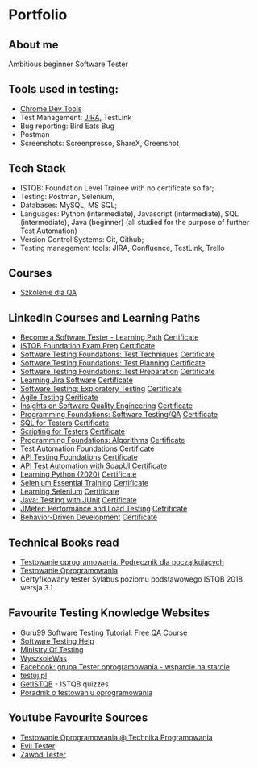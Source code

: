 # Portfolio

## About me

Ambitious beginner Software Tester
## Tools used in testing:

* [Chrome Dev Tools](https://drive.google.com/file/d/1JyIpPtUnjBk30in6eIuaMBTEXuuXQE81/view?usp=sharing)
* Test Management: [JIRA](https://drive.google.com/file/d/1gW7B3s2FYi8HjvEihQlIQs5qGTCCxvSY/view), TestLink
* Bug reporting: Bird Eats Bug
* Postman
* Screenshots: Screenpresso, ShareX, Greenshot
## Tech Stack

* ISTQB: Foundation Level Trainee with no certificate so far;
* Testing: Postman, Selenium,
* Databases: MySQL, MS SQL;
* Languages: Python (intermediate), Javascript (intermediate), SQL (intermediate), Java (beginner) (all studied for the purpose of further Test Automation)
* Version Control Systems: Git, Github;
* Testing management tools: JIRA, Confluence, TestLink, Trello

## Courses 
* [Szkolenie dla QA](https://szkoleniedlaqa.pl/szkolenie)


## LinkedIn Courses and Learning Paths

* [Become a Software Tester - Learning Path](https://www.linkedin.com/learning/paths/become-a-software-tester) [Certificate](https://drive.google.com/file/d/14GgtqXXQKPVfTwp8QdW494PduP29MOjM/view?usp=sharing)
* [ISTQB Foundation Exam Prep](https://www.linkedin.com/learning/istqb-foundation-exam-prep) [Certificate](https://drive.google.com/file/d/10_MIRMQ_iZFY3eI7voD6vaO99uES_lY9/view?usp=sharing)
* [Software Testing Foundations: Test Techniques](https://www.linkedin.com/learning/software-testing-foundations-test-techniques) [Certificate](https://drive.google.com/file/d/1YXRrx5IF5WIDDbJPiGbs4Doo_UuZF8IY/view?usp=sharing)
* [Software Testing Foundations: Test Planning](https://www.linkedin.com/learning/software-testing-foundations-test-planning) [Certificate](https://drive.google.com/file/d/1CosYmggl6275o5K4_DTugZSfVTGRtfeu/view?usp=sharing)
* [Software Testing Foundations: Test Preparation](https://www.linkedin.com/learning/software-testing-foundations-test-preparation) [Certificate](https://drive.google.com/file/d/1rJ0mp_oEy2x1srXmJ_gwhoe2cMD2H5t5/view?usp=sharing)
* [Learning Jira Software](https://www.linkedin.com/learning/learning-jira-software-2019) [Certificate](https://drive.google.com/file/d/1yh0zoJubd0tNCshBL8Rk_7Lg1L_PxY2D/view?usp=sharing)
* [Software Testing: Exploratory Testing](https://www.linkedin.com/learning/software-testing-exploratory-testing) [Certificate](https://drive.google.com/file/d/1jVIaVpE_oE1GcV0eBUYVD_BGFw7Ucsgj/view?usp=sharing)
* [Agile Testing](https://www.linkedin.com/learning/agile-testing-2) [Cerificate](https://drive.google.com/file/d/1db8LLW5emohZuhevpO4qZkLWkgruXKXQ/view?usp=sharing)
* [Insights on Software Quality Engineering](https://www.linkedin.com/learning/insights-on-software-quality-engineering) [Certificate](https://drive.google.com/file/d/1a2WDodwv3zdRQ5Isjr-KEXP0O-PRHIm5/view?usp=sharing)
* [Programming Foundations: Software Testing/QA](https://www.linkedin.com/learning/programming-foundations-software-testing-qa) [Certificate](https://drive.google.com/file/d/1WLOx8WYxeTTxL44FmgOSk36XdRXOZGam/view?usp=sharing)
* [SQL for Testers](https://www.linkedin.com/learning/sql-for-testers) [Certificate](https://drive.google.com/file/d/1Xfas2GKOu_TXYOGlqGJeQ_2_dCNMf3My/view?usp=sharing)
* [Scripting for Testers](https://www.linkedin.com/learning/scripting-for-testers) [Certificate](https://drive.google.com/file/d/1sZ2Ei35_aHtLi1eBDQEt9LFtqHNit_tR/view?usp=sharing)
* [Programming Foundations: Algorithms](https://www.linkedin.com/learning/programming-foundations-algorithms) [Certificate](https://drive.google.com/file/d/1Hh2rmKKQ6gEPZTr14Rb0SGo4R9pXlnxd/view?usp=sharing)
* [Test Automation Foundations](https://www.linkedin.com/learning/test-automation-foundations) [Certificate](https://drive.google.com/file/d/1Z-J3MkrF1E3ETPV0VJHeFg1TBBFadSl4/view?usp=sharing)
* [API Testing Foundations](https://www.linkedin.com/learning/api-testing-foundations) [Certificate](https://drive.google.com/file/d/1ylmY4OKq9a-NeF96L_sCVOPUkCTrCNUL/view?usp=sharing)
* [API Test Automation with SoapUI](https://www.linkedin.com/learning/api-test-automation-with-soapui) [Certificate](https://drive.google.com/file/d/1ab9ndDrdOzk8dQYFhgPfL5ebG2DfgwaR/view?usp=sharing)
* [Learning Python (2020)](https://www.linkedin.com/learning/learning-python-2020) [Certificate](https://drive.google.com/file/d/1kvMUMhAuj2N1jus-KhxWdqeHeBfocFIX/view?usp=sharing)
* [Selenium Essential Training](https://www.linkedin.com/learning/selenium-essential-training) [Certificate](https://drive.google.com/file/d/1SdwCbJ-VsXndVHy-rSIB11aqJ7Vs7536/view?usp=sharing)
* [Learning Selenium](https://www.linkedin.com/learning/learning-selenium) [Certificate](https://drive.google.com/file/d/1RlwpZh3jFuu-gwAOhpO54DieLqDn5ZIB/view?usp=sharing)
* [Java: Testing with JUnit](https://www.linkedin.com/learning/java-testing-with-junit-14267963) [Certificate](https://drive.google.com/file/d/1LkqOYKSC8bjrG1KV6fLJS5QS1MGKsEne/view?usp=sharing)
* [JMeter: Performance and Load Testing](https://www.linkedin.com/learning/jmeter-performance-and-load-testing) [Cetrificate](https://drive.google.com/file/d/1MMFqI4SDB-OHR2lmA57BmXCgsQfQUUQj/view?usp=sharing)
* [Behavior-Driven Development](https://www.linkedin.com/learning/behavior-driven-development) [Certificate](https://drive.google.com/file/d/1MXbpRPl2KsSkp136ku1KWA27Vog1-5vx/view?usp=sharing)


## Technical Books read

* [Testowanie oprogramowania. Podręcznik dla początkujących ](https://helion.pl/ksiazki/testowanie-oprogramowania-podrecznik-dla-poczatkujacych-rafal-pawlak,szteop.htm?_ga=NC.1384359092-1587824560&abpar1=desktop&abpar2=236563.1746781.&abpcid=41&abpid=11&bb_coid=3069019&bb_id=3#format/d)
* [Testowanie Oprogramowania](https://pwicherski.gitbook.io)
* Certyfikowany tester Sylabus poziomu podstawowego ISTQB 2018 wersja 3.1


## Favourite Testing Knowledge Websites

* [Guru99 Software Testing Tutorial: Free QA Course](https://www.guru99.com/software-testing.html)
* [Software Testing Help](https://www.softwaretestinghelp.com/)
* [Ministry Of Testing](https://www.ministryoftesting.com/dojo/series/99-second-introductions-from-software-testing-clinic/lessons/99-second-introduction-to-testing)
* [WyszkoleWas](https://www.wyszkolewas.com.pl/category/testowanie_manualne/)
* [Facebook: grupa Tester oprogramowania - wsparcie na starcie](https://www.facebook.com/groups/testeroprogramowania)
* [testuj.pl](https://testuj.pl/blog/)
* [GetISTQB](http://getistqb.com/#quizzes) - ISTQB quizzes
* [Poradnik o testowaniu oprogramowania](https://docplayer.pl/9367924-Poradnik-o-testowaniu-oprogramowania.html)


## Youtube Favourite Sources

* [Testowanie Oprogramowania @ Technika Programowania](https://www.youtube.com/playlist?list=PL7NAC-bkGBcG2Nv7NiejNgm43SKR7Leq9)
* [Evil Tester](https://www.youtube.com/c/EvilTester/videos)
* [Zawód Tester](https://www.youtube.com/channel/UCUJzan4zBUpWwS1yWZZCwUw/videos)
